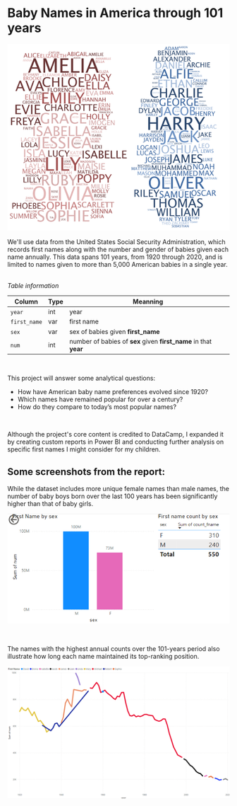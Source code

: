 # Baby Names in America through 101 years

![image.png](/baby-names/Images/names.png)

<p> We'll use data from the United States Social Security Administration, which records first names along with the number and gender of babies given each name annually. This data spans 101 years, from 1920 through 2020, and is limited to names given to more than 5,000 American babies in a single year. </p>


<br> *Table information*

| Column      | Type | Meanning       |
|-------------|-----|------------|
| <code>year</code>    | int  | year   |
| <code>first_name</code>  | var  | first name |
| <code>sex</code> | var  | sex of babies given **first_name** |
| <code>num</code> | int  | number of babies of **sex** given **first_name** in that **year** |

<br>

This project will answer some analytical questions:
* How have American baby name preferences evolved since 1920?
* Which names have remained popular for over a century?
* How do they compare to today’s most popular names?

<br>
<p>Although the project's core content is credited to DataCamp, I expanded it by creating custom reports in Power BI and conducting further analysis on specific first names I might consider for my children. </p>


## Some screenshots from the report:

While the dataset includes more unique female names than male names, the number of baby boys born over the last 100 years has been significantly higher than that of baby girls.

![image.png](/baby-names/Images/chart_6.png)

<br>

The names with the highest annual counts over the 101-years period also illustrate how long each name maintained its top-ranking position.

![image.png](/baby-names/Images/chart_7.png)

<br>

